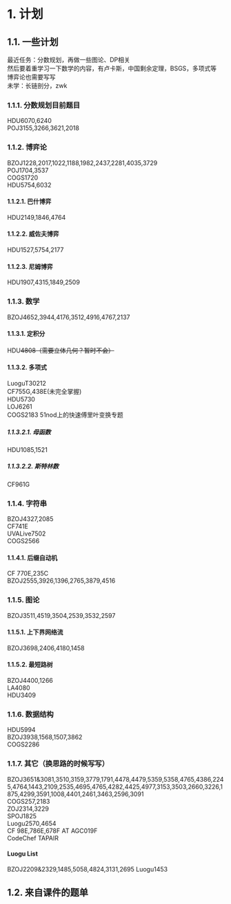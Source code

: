 # 1. 计划
## 1.1. 一些计划
最近任务：分数规划，再做一些图论、DP相关  
然后要着重学习一下数学的内容，有卢卡斯，中国剩余定理，BSGS，多项式等  
博弈论也需要写写  
未学：长链剖分，zwk

### 1.1.1. 分数规划目前题目  
HDU6070,6240  
POJ3155,3266,3621,2018

### 1.1.2. 博弈论 
BZOJ1228,2017,1022,1188,1982,2437,2281,4035,3729  
POJ1704,3537  
COGS1720  
HDU5754,6032
#### 1.1.2.1. 巴什博弈
HDU2149,1846,4764
#### 1.1.2.2. 威佐夫博弈
HDU1527,5754,2177
#### 1.1.2.3. 尼姆博弈
HDU1907,4315,1849,2509

### 1.1.3. 数学  
BZOJ4652,3944,4176,3512,4916,4767,2137
#### 1.1.3.1. 定积分
HDU~~4808（需要立体几何？暂时不会）~~
#### 1.1.3.2. 多项式
LuoguT30212  
CF755G,438E(未完全掌握)  
HDU5730  
LOJ6261  
COGS2183
51nod上的快速傅里叶变换专题
##### 1.1.3.2.1. 母函数
HDU1085,1521
##### 1.1.3.2.2. 斯特林数
CF961G

### 1.1.4. 字符串
BZOJ4327,2085  
CF741E  
UVALive7502  
COGS2566
#### 1.1.4.1. 后缀自动机
CF 770E,235C  
BZOJ2555,3926,1396,2765,3879,4516

### 1.1.5. 图论
BZOJ3511,4519,3504,2539,3532,2597
#### 1.1.5.1. 上下界网络流 
BZOJ3698,2406,4180,1458
#### 1.1.5.2. 最短路树
BZOJ4400,1266  
LA4080  
HDU3409

### 1.1.6. 数据结构
HDU5994  
BZOJ3938,1568,1507,3862  
COGS2286

### 1.1.7. 其它（换思路的时候写写）  
BZOJ3651&3081,3510,3159,3779,1791,4478,4479,5359,5358,4765,4386,2245,4764,1443,2109,2535,4695,4765,4282,4425,4977,3153,3503,2660,3226,1875,4299,3591,1008,4401,2461,3463,2596,3091  
COGS257,2183  
ZOJ2314,3229  
SPOJ1825  
Luogu2570,4654  
CF 98E,786E,678F 
AT AGC019F  
CodeChef TAPAIR
#### Luogu List
BZOJ2209&2329,1485,5058,4824,3131,2695
Luogu1453
## 1.2. 来自课件的题单
